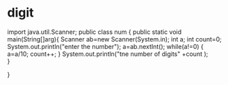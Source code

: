 # digit
import java.util.Scanner;
public class num {
	public static void main(String[]arg){
	Scanner ab=new Scanner(System.in);
	int a;
	int count=0;
	System.out.println("enter the number");
	a=ab.nextInt();
	while(a!=0)
	{
		a=a/10;
		count++;
}
System.out.println("tne number of digits"   +count );	
}
	

}
